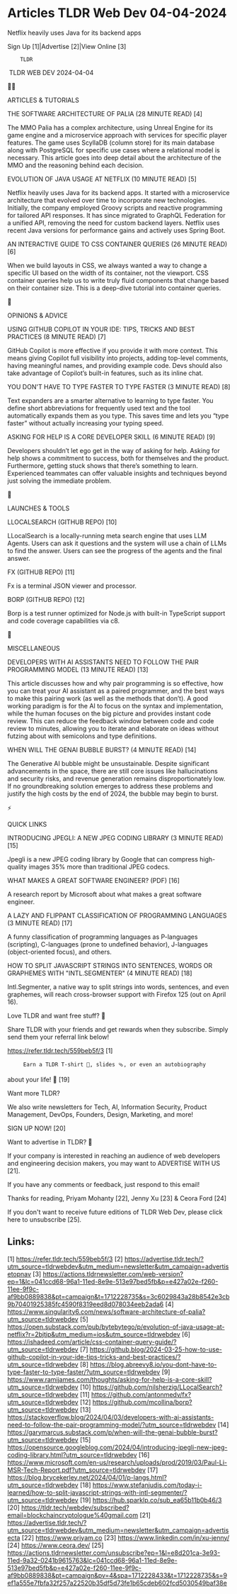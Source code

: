 # Articles TLDR Web Dev 04-04-2024

Netflix heavily uses Java for its backend apps  

Sign Up [1]|Advertise [2]|View Online [3] 

		TLDR 

 TLDR WEB DEV 2024-04-04

🧑‍💻 

ARTICLES & TUTORIALS

 THE SOFTWARE ARCHITECTURE OF PALIA (28 MINUTE READ) [4] 

 The MMO Palia has a complex architecture, using Unreal Engine for its
game engine and a microservice approach with services for specific
player features. The game uses ScyllaDB (column store) for its main
database along with PostgreSQL for specific use cases where a
relational model is necessary. This article goes into deep detail
about the architecture of the MMO and the reasoning behind each
decision. 

 EVOLUTION OF JAVA USAGE AT NETFLIX (10 MINUTE READ) [5] 

 Netflix heavily uses Java for its backend apps. It started with a
microservice architecture that evolved over time to incorporate new
technologies. Initially, the company employed Groovy scripts and
reactive programming for tailored API responses. It has since migrated
to GraphQL Federation for a unified API, removing the need for custom
backend layers. Netflix uses recent Java versions for performance
gains and actively uses Spring Boot. 

 AN INTERACTIVE GUIDE TO CSS CONTAINER QUERIES (26 MINUTE READ) [6] 

 When we build layouts in CSS, we always wanted a way to change a
specific UI based on the width of its container, not the viewport. CSS
container queries help us to write truly fluid components that change
based on their container size. This is a deep-dive tutorial into
container queries. 

🧠 

OPINIONS & ADVICE

 USING GITHUB COPILOT IN YOUR IDE: TIPS, TRICKS AND BEST PRACTICES (8
MINUTE READ) [7] 

 GitHub Copilot is more effective if you provide it with more context.
This means giving Copilot full visibility into projects, adding
top-level comments, having meaningful names, and providing example
code. Devs should also take advantage of Copilot’s built-in
features, such as its inline chat. 

 YOU DON'T HAVE TO TYPE FASTER TO TYPE FASTER (3 MINUTE READ) [8] 

 Text expanders are a smarter alternative to learning to type faster.
You define short abbreviations for frequently used text and the tool
automatically expands them as you type. This saves time and lets you
“type faster” without actually increasing your typing speed. 

 ASKING FOR HELP IS A CORE DEVELOPER SKILL (6 MINUTE READ) [9] 

 Developers shouldn’t let ego get in the way of asking for help.
Asking for help shows a commitment to success, both for themselves and
the product. Furthermore, getting stuck shows that there’s something
to learn. Experienced teammates can offer valuable insights and
techniques beyond just solving the immediate problem. 

🚀 

LAUNCHES & TOOLS

 LLOCALSEARCH (GITHUB REPO) [10] 

 LLocalSearch is a locally-running meta search engine that uses LLM
Agents. Users can ask it questions and the system will use a chain of
LLMs to find the answer. Users can see the progress of the agents and
the final answer. 

 FX (GITHUB REPO) [11] 

 Fx is a terminal JSON viewer and processor. 

 BORP (GITHUB REPO) [12] 

 Borp is a test runner optimized for Node.js with built-in TypeScript
support and code coverage capabilities via c8. 

🎁 

MISCELLANEOUS

 DEVELOPERS WITH AI ASSISTANTS NEED TO FOLLOW THE PAIR PROGRAMMING
MODEL (13 MINUTE READ) [13] 

 This article discusses how and why pair programming is so effective,
how you can treat your AI assistant as a paired programmer, and the
best ways to make this pairing work (as well as the methods that
don’t). A good working paradigm is for the AI to focus on the syntax
and implementation, while the human focuses on the big picture and
provides instant code review. This can reduce the feedback window
between code and code review to minutes, allowing you to iterate and
elaborate on ideas without futzing about with semicolons and type
definitions. 

 WHEN WILL THE GENAI BUBBLE BURST? (4 MINUTE READ) [14] 

 The Generative AI bubble might be unsustainable. Despite significant
advancements in the space, there are still core issues like
hallucinations and security risks, and revenue generation remains
disproportionately low. If no groundbreaking solution emerges to
address these problems and justify the high costs by the end of 2024,
the bubble may begin to burst. 

⚡ 

QUICK LINKS

 INTRODUCING JPEGLI: A NEW JPEG CODING LIBRARY (3 MINUTE READ) [15] 

 Jpegli is a new JPEG coding library by Google that can compress
high-quality images 35% more than traditional JPEG codecs. 

 WHAT MAKES A GREAT SOFTWARE ENGINEER? (PDF) [16] 

 A research report by Microsoft about what makes a great software
engineer. 

 A LAZY AND FLIPPANT CLASSIFICATION OF PROGRAMMING LANGUAGES (3 MINUTE
READ) [17] 

 A funny classification of programming languages as P-languages
(scripting), C-languages (prone to undefined behavior), J-languages
(object-oriented focus), and others. 

 HOW TO SPLIT JAVASCRIPT STRINGS INTO SENTENCES, WORDS OR GRAPHEMES
WITH "INTL.SEGMENTER" (4 MINUTE READ) [18] 

 Intl.Segmenter, a native way to split strings into words, sentences,
and even graphemes, will reach cross-browser support with Firefox 125
(out on April 16). 

Love TLDR and want free stuff? 🎁

 Share TLDR with your friends and get rewards when they subscribe.
Simply send them your referral link below! 

 https://refer.tldr.tech/559beb5f/3 [1] 

		 Earn a TLDR T-shirt 👕, slides 🩴, or even an autobiography
about your life! 🤯 [19] 

Want more TLDR?

 We also write newsletters for Tech, AI, Information Security, Product
Management, DevOps, Founders, Design, Marketing, and more! 

SIGN UP NOW! [20] 

Want to advertise in TLDR? 📰

 If your company is interested in reaching an audience of web
developers and engineering decision makers, you may want to ADVERTISE
WITH US [21]. 

 If you have any comments or feedback, just respond to this email! 

Thanks for reading, 
Priyam Mohanty [22], Jenny Xu [23] & Ceora Ford [24] 

If you don't want to receive future editions of TLDR Web Dev,
please click here to unsubscribe [25]. 

 

Links:
------
[1] https://refer.tldr.tech/559beb5f/3
[2] https://advertise.tldr.tech/?utm_source=tldrwebdev&utm_medium=newsletter&utm_campaign=advertisetopnav
[3] https://actions.tldrnewsletter.com/web-version?ep=1&lc=041ccd68-96a1-11ed-8e9e-513e97bed5fb&p=e427a02e-f260-11ee-9f9c-af9bb0889838&pt=campaign&t=1712228735&s=3c6029843a28b8542e3cb9b70401925385fc4590f8319eed8d078034eeb2ada6
[4] https://www.singularity6.com/news/software-architecture-of-palia?utm_source=tldrwebdev
[5] https://open.substack.com/pub/bytebytego/p/evolution-of-java-usage-at-netflix?r=2bjtip&utm_medium=ios&utm_source=tldrwebdev
[6] https://ishadeed.com/article/css-container-query-guide/?utm_source=tldrwebdev
[7] https://github.blog/2024-03-25-how-to-use-github-copilot-in-your-ide-tips-tricks-and-best-practices/?utm_source=tldrwebdev
[8] https://blog.abreevy8.io/you-dont-have-to-type-faster-to-type-faster/?utm_source=tldrwebdev
[9] https://www.ramijames.com/thoughts/asking-for-help-is-a-core-skill?utm_source=tldrwebdev
[10] https://github.com/nilsherzig/LLocalSearch?utm_source=tldrwebdev
[11] https://github.com/antonmedv/fx?utm_source=tldrwebdev
[12] https://github.com/mcollina/borp?utm_source=tldrwebdev
[13] https://stackoverflow.blog/2024/04/03/developers-with-ai-assistants-need-to-follow-the-pair-programming-model/?utm_source=tldrwebdev
[14] https://garymarcus.substack.com/p/when-will-the-genai-bubble-burst?utm_source=tldrwebdev
[15] https://opensource.googleblog.com/2024/04/introducing-jpegli-new-jpeg-coding-library.html?utm_source=tldrwebdev
[16] https://www.microsoft.com/en-us/research/uploads/prod/2019/03/Paul-Li-MSR-Tech-Report.pdf?utm_source=tldrwebdev
[17] https://blog.brycekerley.net/2024/04/01/p-langs.html?utm_source=tldrwebdev
[18] https://www.stefanjudis.com/today-i-learned/how-to-split-javascript-strings-with-intl-segmenter/?utm_source=tldrwebdev
[19] https://hub.sparklp.co/sub_ea65b11b0b46/3
[20] https://tldr.tech/webdev/subscribed?email=blockchaincryptologue%40gmail.com
[21] https://advertise.tldr.tech/?utm_source=tldrwebdev&utm_medium=newsletter&utm_campaign=advertisecta
[22] https://www.priyam.co
[23] https://www.linkedin.com/in/xu-jenny/
[24] https://www.ceora.dev/
[25] https://actions.tldrnewsletter.com/unsubscribe?ep=1&l=e8d201ca-3e93-11ed-9a32-0241b9615763&lc=041ccd68-96a1-11ed-8e9e-513e97bed5fb&p=e427a02e-f260-11ee-9f9c-af9bb0889838&pt=campaign&pv=4&spa=1712228433&t=1712228735&s=9ef1a555e7fbfa32f257a22520b35df5d73fe1b65cdeb602fcd5030549baf38e